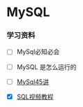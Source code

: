 MySQL
===

### 学习资料

- [ ] MySql必知必会


- [ ] MySQL 是怎么运行的


- [ ] [MySql45讲](https://funnylog.gitee.io/mysql45/)

- [x] [SQL视频教程](https://www.bilibili.com/video/BV1UE41147KC/?vd_source=894a223b85ae44e61e16dcd1a7356db0)

